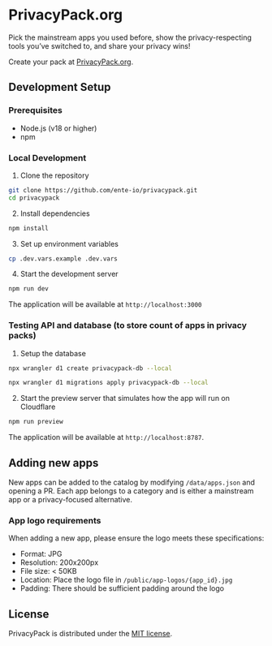# PrivacyPack.org

Pick the mainstream apps you used before, show the privacy-respecting tools you’ve switched to, and share your privacy wins!

Create your pack at [PrivacyPack.org](https://privacypack.org).

## Development Setup

### Prerequisites

- Node.js (v18 or higher)
- npm

### Local Development

1. Clone the repository

```bash
git clone https://github.com/ente-io/privacypack.git
cd privacypack
```

2. Install dependencies

```bash
npm install
```

3. Set up environment variables

```bash
cp .dev.vars.example .dev.vars
```

4. Start the development server

```bash
npm run dev
```

The application will be available at `http://localhost:3000`

### Testing API and database (to store count of apps in privacy packs)

1. Setup the database

```bash
npx wrangler d1 create privacypack-db --local

npx wrangler d1 migrations apply privacypack-db --local
```

2. Start the preview server that simulates how the app will run on Cloudflare

```bash
npm run preview
```

The application will be available at `http://localhost:8787`.

## Adding new apps

New apps can be added to the catalog by modifying `/data/apps.json` and opening a PR. Each app belongs to a category and is either a mainstream app or a privacy-focused alternative.

### App logo requirements

When adding a new app, please ensure the logo meets these specifications:

- Format: JPG
- Resolution: 200x200px
- File size: < 50KB
- Location: Place the logo file in `/public/app-logos/{app_id}.jpg`
- Padding: There should be sufficient padding around the logo

## License

PrivacyPack is distributed under the [MIT license](/LICENSE).
